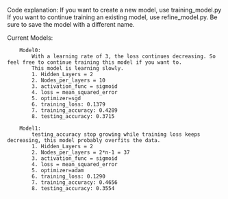 Code explanation:
	If you want to create a new model, use training_model.py
	If you want to continue training an existing model, use refine_model.py. Be sure to save the model with a different name.


Current Models:
```
	Model0:
		With a learning rate of 3, the loss continues decreasing. So feel free to continue training this model if you want to.
		This model is learning slowly.
		1. Hidden_Layers = 2
		2. Nodes_per_layers = 10
		3. activation_func = sigmoid
		4. loss = mean_squared_error
		5. optimizer=sgd 
		6. training_loss: 0.1379 
		7. training_accuracy: 0.4289 
		8. testing_accuracy: 0.3715
```
```
	Model1:
		testing_accuracy stop growing while training loss keeps decreasing, this model probably overfits the data.
		1. Hidden_Layers = 2
		2. Nodes_per_layers = 2*n-1 = 37
		3. activation_func = sigmoid
		4. loss = mean_squared_error
		5. optimizer=adam
		6. training_loss: 0.1290
		7. training_accuracy: 0.4656
		8. testing_accuracy: 0.3554
```
